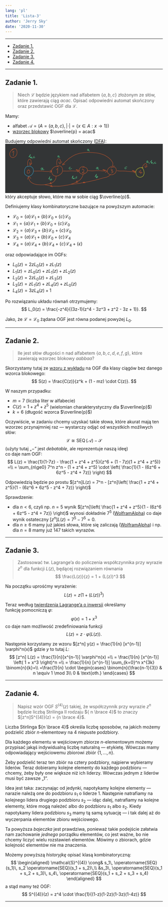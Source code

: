 ```yaml
---
lang: 'pl'
title: 'Lista-3'
author: 'Jerry Sky'
date: '2020-11-30'
---
```


---

- [Zadanie 1.](#zadanie-1)
- [Zadanie 2.](#zadanie-2)
- [Zadanie 3.](#zadanie-3)
- [Zadanie 4.](#zadanie-4)

---

## Zadanie 1.

> Niech $\mathcal{L}$ będzie językiem nad alfabetem $\{a, b, c\}$ złożonym ze słów, które zawierają ciąg $acac$. Opisać odpowiedni automat skończony oraz przedstawić OGF dla $\mathcal{L}$.

Mamy:
- alfabet $\mathcal{A} = (A = \{a,b,c\}, |\cdot| = \{x \in A: x \to 1\})$
- [wzorzec blokowy](../../wyk/2020-10-26/języki.md#4-wzorce-blokowe) $\overline{p} = acac$

Budujemy odpowiedni automat skończony ([DFA](../../../../5th-semester/jftt/wyk/2020-10-08/języki-formalne-wprowadzenie.md#2-deterministyczny-automat-skończony-dfa)):\
![](z1.automat.png)\
który akceptuje słowo, które ma w sobie ciąg $\overline{p}$.

Definiujemy klasy kombinatoryczne bazujące na powyższym automacie:
- $\mathcal{L}_0 = \{a\}\mathcal{L}_1 + \{b\}\mathcal{L}_0 + \{c\}\mathcal{L}_0$
- $\mathcal{L}_1 = \{a\}\mathcal{L}_1 + \{b\}\mathcal{L}_0 + \{c\}\mathcal{L}_0$
- $\mathcal{L}_2 = \{a\}\mathcal{L}_3 + \{b\}\mathcal{L}_0 + \{c\}\mathcal{L}_0$
- $\mathcal{L}_3 = \{a\}\mathcal{L}_1 + \{b\}\mathcal{L}_0 + \{c\}\mathcal{L}_4$
- $\mathcal{L}_4 = \{a\}\mathcal{L}_4 + \{b\}\mathcal{L}_4 + \{c\}\mathcal{L}_4 + \{\epsilon\}$

oraz odpowiadające im OGFs:
- $L_0(z) = 2zL_0(z) + zL_1(z)$
- $L_1(z) = zL_0(z) + zL_1(z) + zL_2(z)$
- $L_2(z) = 2zL_0(z) + zL_3(z)$
- $L_3(z) = zL_1(z) + zL_4(z) + zL_0(z)$
- $L_4(z) = 3zL_4(z) + 1$

Po rozwiązaniu układu równań otrzymujemy:
$$
L_0(z) = \frac{-z^4}{(3z-1)(z^4 - 3z^3 + z^2 - 3z + 1)}.
$$

Jako, że $\mathcal{L} = \mathcal{L}_0$ żądana OGF jest równa podanej powyżej $L_0$.

---

## Zadanie 2.

> Ile jest słów długości n nad alfabetem $\{a, b, c, d, e, f, g\}$, które zawierają wzorzec blokowy $aabbaa$?

Skorzystamy tutaj ze [wzoru z wykładu](../../wyk/2020-10-26/języki.md#42-ciągi-długości-n-z-wzorcem-overlinep) na OGF dla klasy ciągów bez danego wzorca blokowego:
$$
S(z) = \frac{C(z)}{z^k + (1 - mz) \cdot C(z)}.
$$

W naszym przypadku:
- $m = 7$ (liczba liter w alfabecie)
- $C(z) = 1 + z^4 + z^5$ (wielomian charakterystyczny dla $\overline{p}$)
- $k = 6$ (długość wzorca $\overline{p}$)

Oczywiście, w zadaniu chcemy uzyskać takie słowa, które akurat mają ten wzorzec przynajmniej raz — wystarczy odjąć od wszystkich możliwych słów:
$$
\mathcal{L} \cong \operatorname{SEQ}(\mathcal{A}) - \mathcal{S}
$$
(użyty tutaj „$-$” jest *debatable*, ale reprezentuje naszą ideę)\
co daje nam OGF:
$$
L(z) = \frac{1}{1-7z} - \frac{1 + z^4 + z^5}{z^6 + (1 - 7z)(1 + z^4 + z^5)} =\\
= \sum_{n\ge0} 7^n z^n - (1 + z^4 + z^5) \cdot \left( \frac{1}{1 - (6z^6 + 6z^5 - z^4 + 7z)} \right)
$$

Odpowiedzią będzie po prostu $[z^n]L(z) = 7^n - [z^n]\left( \frac{1 + z^4 + z^5}{1 - (6z^6 + 6z^5 - z^4 + 7z)} \right)$

Sprawdzenie:
- dla $n < 6$, czyli np. $n = 5$ wynik $[z^n]\left( \frac{1 + z^4 + z^5}{1 - (6z^6 + 6z^5 - z^4 + 7z)} \right)$ wynosi dokładnie $7^5$ ([WolframAlpha](https://www.wolframalpha.com/input/?i=SeriesCoefficient%5B+%281+%2B+z%5E4+%2B+z%5E5%29%2F%281+-+6z%5E6+-+6z%5E5+%2B+z%5E4+-+7z%29%2C+%7Bz%2C+0%2C+5%7D%5D+%3D+7%5E5)) co daje wynik ostateczny $[z^n]L(z) = 7^5 - 7^5 = 0$.
- dla $n \ge 6$ mamy już jakieś słowa, które się zaliczają ([WolframAlpha](https://www.wolframalpha.com/input/?i=7%5E8+-+SeriesCoefficient%5B+%281+%2B+z%5E4+%2B+z%5E5%29%2F%281+-+6z%5E6+-+6z%5E5+%2B+z%5E4+-+7z%29%2C+%7Bz%2C+0%2C+8%7D%5D)) i np. dla $n = 8$ mamy już $147$ takich wyrazów.

---

## Zadanie 3.

> Zastosować tw. Lagrange’a do policzenia współczynnika przy wyrazie $z^n$ dla funkcji $L(z)$, będącej rozwiązaniem równania
> $$
> \frac{L(z)}{z} = 1 + (L(z))^3
> $$

Na początku uprośćmy wyrażenie:
$$
L(z) = z\left(1 + (L(z))^3\right)
$$

Teraz według [twierdzenia Lagrange’a o inwersji](../../wyk/2020-11-09/tw-lagrangea-o-inwersji.md) określamy funkcję pomocniczą $\varphi$:
$$
\varphi(x) = 1 + x^3
$$
co daje nam możliwość zredefiniowania funkcji
$$
L(z) = z \cdot \varphi(L(z)).
$$

Następnie korzystamy ze wzoru $[z^n] y(z) = \frac{1}{n} [x^{n-1}] \varphi^n(x)$ gdzie $y$ to tutaj $L$:
$$
[z^n] L(z) = \frac{1}{n}[x^{n-1}] \varphi^n(x) =\\
= \frac{1}{n} [x^{n-1}] \left( 1 + x^3 \right)^n =\\
= \frac{1}{n} [x^{n-1}] \sum_{k=0}^n x^{3k} \binom{n}{k}=\\
=\frac{1}{n} \cdot
\begin{cases}
    \binom{n}{\frac{n-1}{3}} & n \equiv 1 \mod 3\\
    0 & \text{oth.}
\end{cases}
$$

---

## Zadanie 4.

> Napisz wzór OGF $S^{(4)}(z)$ takiej, że współczynnik przy wyrazie $z^n$ będzie liczbą Strilinga II rodzaju ${ n \brace 4}$ to znaczy $[z^n]S^{(4)}(z) = {n \brace 4}$.

Liczba Stirlinga ${n \brace 4}$ określa liczbę sposobów, na jakich możemy podzielić zbiór $n$-elementowy na $4$ niepuste podzbiory.

Dla każdego elementu w wejściowym zbiorze $n$-elementowym możemy przypisać jakąś indywidualną liczbę naturalną — etykietę. Wówczas mamy odpowiadający wejściowemu zbiorowi zbiór $\{1,\dots,n\}$.

Żeby podzielić teraz ten zbiór na cztery podzbiory, najpierw wybieramy liderów. Teraz dobieramy kolejne elementy do każdego podzbioru — chcemy, żeby były one większe niż ich liderzy. Wówczas jednym z liderów musi być zawsze „$1$”.

Idea jest taka: zaczynając od jedynki, napotykamy kolejne elementy — narazie należą one do podzbioru $s_1$ o liderze $1$. Następnie natrafiamy na kolejnego lidera drugiego podzbioru $s_2$ — idąc dalej, natrafiamy na kolejne elementy, które mogą należeć albo do podzbioru $s_1$ albo $s_2$. Kiedy napotykamy lidera podzbioru $s_3$ mamy tą samą sytuację — i tak dalej aż do wyczerpania elementów zbioru wejściowego.

Ta powyższa *bajeczka* jest prawdziwa, ponieważ takie podejście załatwia nam zachowanie *jednego* porządku elementów, co jest ważne, bo nie chcemy liczyć wielu rozstawień elementów. Mówimy o zbiorach, gdzie kolejność elementów nie ma znaczenia.

Możemy powyższą *historyjkę* opisać klasą kombinatoryczną:
$$
\begin{aligned}
\mathcal{S}^{(4)} \cong& s_1\, \operatorname{SEQ}(s_1)\, s_2 \operatorname{SEQ}(s_1 + s_2)\,\\
&s_3\, \operatorname{SEQ}(s_1 + s_2 + s_3)\, s_4\, \operatorname{SEQ}(s_1 + s_2 + s_3 + s_4)
\end{aligned}
$$
a stąd mamy też OGF:
$$
S^{(4)}(z) = z^4 \cdot \frac{1}{(1-z)(1-2z)(1-3z)(1-4z)}
$$

---
